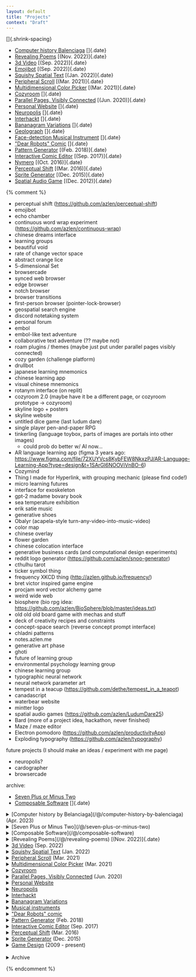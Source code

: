 ```yaml
---
layout: default
title: "Projects"
context: "Draft"
---
```



[]{.shrink-spacing}

- [Computer history Balenciaga](/@/computer-history-by-balenciaga) []{.date}
- [Revealing Poems](/@/...) [(Nov. 2022)]{.date}
- [3d Video](/@/...) [(Sep. 2022)]{.date}
- [Emojibot](/@/emojibot) [(Sep. 2022)]{.date}
- [Squishy Spatial Text](/@/spatial-text) [(Jan. 2022)]{.date}
- [Peripheral Scroll](/@/peripheral-scroll) [(Mar. 2021)]{.date}
- [Multidimensional Color Picker](/@/...) [(Mar. 2021)]{.date}
- [Cozyroom](/@/...) []{.date}
- [Parallel Pages, Visibly Connected](/@/...) [(Jun. 2020)]{.date}
- [Personal Website](/@/personal-website) []{.date}
- [Neuropolis](/@/...) []{.date}
- [Interhackt](/@/interhackt) []{.date}
- [Bananagram Variations](/@/...) []{.date}
- [Geolograph](/writing/geological-phonograph) []{.date}
- [Face-detection Musical Instrument](/@/...) []{.date}
- ["Dear Robots" Comic](/@/dear-robots) []{.date}
- [Pattern Generator](/@/...) [(Feb. 2018)]{.date}
- [Interactive Comic Editor](/@/...) [(Sep. 2017)]{.date}
- [Nymero](/@/...) [(Oct. 2016)]{.date}
- [Perceptual Shift](/@/...) [(Mar. 2016)]{.date}
- [Sprite Generator](/@/...) [(Dec. 2015)]{.date}
- [Spatial Audio Game](/@/...) [(Dec. 2012)]{.date}

{% comment %}

- perceptual shift (https://github.com/azlen/perceptual-shift)
- emojibot
- echo chamber
- continuous word wrap experiment (https://github.com/azlen/continuous-wrap)
- chinese dreams interface
- learning groups
- beautiful void
- rate of change vector space
- abstract orange lice
- 5-dimensional Set
- browsercade
- synced web browser
- edge browser
- notch browser
- browser transitions
- first-person browser (pointer-lock-browser)
- geospatial search engine
- discord notetaking system
- personal forum
- embol
- embol-like text adventure
- collaborative text adventure (?? maybe not)
- roam plugins / themes (maybe just put under parallel pages visibly connected)
- cozy garden (challenge platform)
- drullbot
- japanese learning mnemonics
- chinese learning app
- visual chinese mnemonics
- rotanym interface (on replit)
- cozyroom 2.0 (maybe have it be a different page, or cozyroom prototype -> cozyroom)
- skyline logo + posters
- skyline website
- untitled dice game (last ludum dare)
- single player pen-and-paper RPG
- tinkerling (language toybox, parts of images are portals into other images)
	- could prob do better w/ AI now...
- AR language learning app (figma 3 years ago: https://www.figma.com/file/72XUYVcs8KybFEW8NkxzPJ/AR-Language-Learning-App?type=design&t=1SArGl6NOOViVnBO-6)
- Cozymind
- Thing I made for Hyperlink, with grouping mechanic (please find code!)
- micro learning futures
- interface for exoskeleton
- gpt-2 madame bovary book
- sea temperature exhibition 
- erik satie music
- generative shoes
- Obalyr (acapela-style turn-any-video-into-music-video)
- color map
- chinese overlay
- flower garden
- chinese colocation interface
- generative business cards (and computational design experiments)
- reddit logo generator (https://github.com/azlen/snoo-generator)
- cthulhu tarot
- ticker symbol thing
- frequency XKCD thing (http://azlen.github.io/frequency/)
- bret victor inspired game engine
- procjam word vector alchemy game
- weird wide web
- biosphere (bio rpg idea: https://github.com/azlen/BioSphere/blob/master/ideas.txt)
- old old old board game with mechas and stuff
- deck of creativity recipes and constraints
- concept-space search (reverse concept prompt interface)
- chladni patterns
- notes.azlen.me
- generative art phase
- ghoti
- future of learning group
- environmental psychology learning group
- chinese learning group
- typographic neural network
- neural network parameter art
- tempest in a teacup (https://github.com/dethe/tempest_in_a_teapot)
- canadascript
- waterbear website
- mintter logo
- spatial audio games (https://github.com/azlen/LudumDare25)
- Bard (more of a project idea, hackathon, never finished)
- Maze / maze editor
- Electron pomodoro (https://github.com/azlen/productivityApp)
- Exploding typography (https://github.com/azlen/typography)

future projects (I should make an ideas / experiment with me page)
- neuropolis?
- cardographer
- browsercade

archive:
- [Seven Plus or Minus Two](/@/seven-plus-or-minus-two)
- [Composable Software](/@/composable-software) []{.date}

<details>
	<summary>[Computer history by Belanciaga](/@/computer-history-by-balenciaga) <span class="date">(Apr. 2023)</span></summary>
	<details class="item" tabindex="-1">
		<summary><a href="https://twitter.com/azlenelza/status/1644789222082244613">Link to tweet</a></summary>
	</details>
</details>
<details class="item" tabindex="-1">
	<summary>[Seven Plus or Minus Two](/@/seven-plus-or-minus-two) <span class="new"></span></summary>
</details>

<details class="item" tabindex="-1">
	<summary>[Composable Software](/@/composable-software) <span class="new"></span></summary>
</details>
<details>
	<summary>[Revealing Poems](/@/revealing-poems) [(Nov. 2022)]{.date}</summary>
	<details class="item" tabindex="-1">
		<summary>[Link to tweet](https://twitter.com/azlenelza/status/1592658262956335104)</summary>
	</details>
</details>
<details>
	<summary><a href="/@/...">3d Video</a> <span class="date">(Sep. 2022)</span></summary>
	<details class="item" tabindex="-1">
		<summary><a href="https://twitter.com/azlenelza/status/1569371534963220480">Link to tweet</a></summary>
	</details>
</details>
<details>
	<summary><a href="/@/...">Squishy Spatial Text</a> <span class="date">(Jan. 2022)</span></summary>
	<details class="item" tabindex="-1">
		<summary><a href="https://twitter.com/azlenelza/status/1487412636375420928">Link to tweet</a></summary>
	</details>
</details>
<details>
	<summary><a href="/@/...">Peripheral Scroll</a> <span class="date">(Mar. 2021)</span></summary>
	<details class="item" tabindex="-1">
		<summary><a href="https://twitter.com/azlenelza/status/1370159999691919364">Link to tweet</a></summary>
	</details>
</details>
<details>
	<summary><a href="/@/...">Multidimensional Color Picker</a> <span class="date">(Mar. 2021)</span></summary>
	<details class="item" tabindex="-1">
		<summary><a href="https://twitter.com/azlenelza/status/1371961905154252801">Link to tweet</a></summary>
	</details>
</details>
<details class="item" tabindex="-1">
	<summary><a href="/@/cozyroom">Cozyroom</a></summary>
</details>
<details>
	<summary><a href="/@/...">Parallel Pages, Visibly Connected</a> <span class="date">(Jun. 2020)</span></summary>
	<details class="item" tabindex="-1">
		<summary><a href="https://twitter.com/azlenelza/status/1272600877493137408">Link to tweet</a></summary>
	</details>
</details>

<details class="item" tabindex="-1">
	<summary><a href="/@/personal-website">Personal Website</a></summary>
</details>

<details class="item" tabindex="-1">
	<summary><a href="/@/neuropolis">Neuropolis</a></summary>
</details>
<details class="item" tabindex="-1">
	<summary><a href="/@/interhackt">Interhackt</a></summary>
</details>

<details>
	<summary><a href="/@/bananagram-variations">Bananagram Variations</a></summary>
	<details class="item" tabindex="-1">
		<summary><a href="/@/bananagram-variations">Settlers of Banan</a></summary>
	</details>
	<details class="item" tabindex="-1">
		<summary><a href="/@/bananagram-variations">Towers of Kowlooon</a></summary>
	</details>
	<details class="item" tabindex="-1">
		<summary><a href="/@/bananagram-variations">Amarillo</a></summary>
	</details>
</details>
<details>
	<summary><a href="/@/musical-instruments">Musical instruments</a></summary>
	<details class="item" tabindex="-1">
		<summary><a href="/@/geolograph">Geolograph</a></summary>
	</details>
	<details class="item" tabindex="-1">
		<summary><a href="/@/face-detection-instrument">Face Detection Instrument</a></summary>
	</details>
</details>
<details class="item" tabindex="-1">
	<summary><a href="/@/dear-robots">"Dear Robots" comic</a></summary>
</details>
<details class="item" tabindex="-1">
	<summary><a href="/@/pattern-generator">Pattern Generator</a> <span class="date">(Feb. 2018)</span></summary>
</details>
<details class="item" tabindex="-1">
	<summary><a href="/@/interactive-comic-editor">Interactive Comic Editor</a> <span class="date">(Sep. 2017)</span></summary>
</details>
<details class="item" tabindex="-1">
	<summary><a href="/@/generative-pixelart-editor">Perceptual Shift</a> <span class="date">(Mar. 2016)</span></summary>
</details>
<details class="item" tabindex="-1">
	<summary><a href="/@/sprite generator">Sprite Generator</a> <span class="date">(Dec. 2015)</span></summary>
</details>
<details>
	<summary><a href="/@/ludum-dare">Game Design</a> <span class="date">(2009 - present)</span></summary>
</details>

<!--zero-width space:-->​

<details>
	<summary>Archive<!-- [^completion]--></summary>

	<details class="item" tabindex="-1">
		<summary><a href="/@/reddit-logo-generator">Reddit Logo Generator</a><!-- [^test] --><span class="date">(Aug. 2018)</span></summary>
	</details>
	<details class="item" tabindex="-1">
		<summary><a href="/@/cthulhu-tarot">Cthulhu Tarot</a> <span class="date">(May. 2017)</span></summary>
	</details>
	<details class="item" tabindex="-1">
		<summary><a href="/@/nymero">Nymero</a> <span class="date">(Oct. 2016)</span></summary>
	</details>
</details>

<!--[^completion]: The archive contains less interesting, old, or irrelevant projects that nevertheless I wanted to document and include on this page for purposes of completeness-->

<!--Under construction... Please come back later?

—

Documenting my projects is extremely difficult, I honestly don't know where to start. I have made hundreds of projects and experiments over the years, to document everything in detail could result in multiple full-length books.

Also, what counts as a project? Versus an experiment?

I think perhaps a project is something that is larger scale or can continue for a much longer length of time. For example coming up with an alternative way to play bananagrams might be an experiment, but the compilation of all these alternate modes of playing is an ongoing project.-->

<!--
- Architecture School (future project)
- Future of Learning (future project)
- Creativity / Challenge Platform (future project)
- Musings on Jigsaw Worlds (current/future project)
- Neuropolis (future project)

- Cozyroom (current project)
- Interhackt (past/future project)
- Learning groups (past project; ended)
- Composable interfaces / constraint-based style system (past/future project)


- Bananagram variations
- 32,000 piece puzzle

Past projects

- Robots comic (unfinished)
- Interactive webcomic maker (unfinished)
- Pixel art generator
- Ludum dare
-->

<!--

Thinking of organizing like this:

Major projects / research: (what to call this?)
- Cozyroom
- Neuropolis (am I ever?)
- Interhackt
- Future of computing
- Musical instrument experiments (?)
- Comic editor (?)
- Sprite generator (?)
- Game engine (?)

And then smaller projects / experiments:
- Everything else??

Perhaps instead of projects I could even consider this to be "things I've done" which could be a broader listing of everything that I'm thinking and researching about. 

Also, most of the projects will have been written about post-mortem so that should be taken into consideration when writing their descriptions. Perhaps I may  put a note at the top of the page indicating that I am writing in the future about something in the past.

It would also be interesting if I had some way of tracking the themes present (perhaps I could do this through side-notes?), in some way describing the trajectory of my paths through ideas.


Other:
- rate of change vector space
- cozy garden challenge platform
- synced browsers multiplayer
- browsercade (mostly idea)
- physical web browser (future)

-->

{% endcomment %}